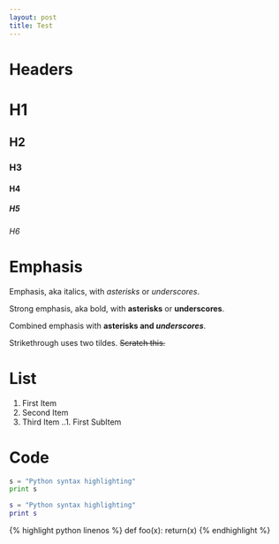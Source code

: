 ```yaml
---
layout: post
title: Test 
---
```



# Headers

# H1
## H2
### H3
#### H4
##### H5
###### H6

# Emphasis
Emphasis, aka italics, with *asterisks* or _underscores_.

Strong emphasis, aka bold, with **asterisks** or __underscores__.

Combined emphasis with **asterisks and _underscores_**.

Strikethrough uses two tildes. ~~Scratch this.~~

# List
1. First Item
2. Second Item
3. Third Item
..1. First SubItem

# Code

```python
s = "Python syntax highlighting"
print s 
```

```matlab
s = "Python syntax highlighting"
print s
```
{% highlight python linenos %}
def foo(x):
    return(x)
{% endhighlight %}

